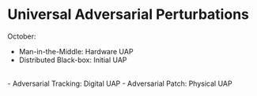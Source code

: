 # Universal Adversarial Perturbations

October:

- Man-in-the-Middle: Hardware UAP  
- Distributed Black-box: Initial UAP  
<br />
- Adversarial Tracking: Digital UAP  
- Adversarial Patch: Physical UAP  
